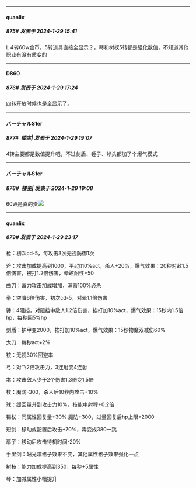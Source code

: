 
*****

####  quanlix  
##### 875#       发表于 2024-1-29 15:41

L 4转60w金币，5转道具直接全显示？，琴和树杈5转都是强化数值，不知道其他职业有没有质变的


*****

####  D860  
##### 876#       发表于 2024-1-29 17:24

四转开放时候也是全显示了。


*****

####  バーチャルS1er  
##### 877#         楼主| 发表于 2024-1-29 19:07

4转主要都是数值提升吧，不过剑盾、锤子、斧头都加了个爆气模式

*****

####  バーチャルS1er  
##### 878#         楼主| 发表于 2024-1-29 19:08

60W是真的贵<img src="https://static.saraba1st.com/image/smiley/face2017/163.png" referrerpolicy="no-referrer">


*****

####  quanlix  
##### 879#       发表于 2024-1-29 23:17

枪：初次cd-5，每攻击3次无视防御1次

斧：攻击加成提高到1000，平a加10%act，杀人+20%，爆气效果：20秒对敌1.5倍伤害，被打1.2倍伤害，晕眩耐性+50

曲刀：蓄力攻击加成增加，满蓄100%必杀

拳：空降6倍伤害，初次cd-5，对晕1.1倍伤害

锤：4阻挡，对阻挡中敌人1.2倍伤害，挨打加10%act，爆气效果：15秒内1.5倍hp，每秒回5%hp

剑盾：护甲变2000，挨打加10%act，爆气效果：15秒物魔双减伤60%

太刀：每秒act+2%

铳：无视30%回避率

弓：对飞2倍攻击力，3连射变4连射

本：攻击敌人少于2个伤害1.3倍变1.5倍

杖：魔防-300，杀人后10秒内攻击+10%

球：缓回量升到攻击力10%，技能中射程+0.2倍

锡杖：同属性回复量+30% 魔防+300，过量回复后hp上限+2000

短剑：移动或配置后攻击+70%，毒变成380一跳

扇子：移动后攻击待机时间-20%

手里剑：站光暗格子效果不变，其他属性格子效果强化一点

树枝：能力加成提高到350，每秒+5属性

琴：加减属性小幅提升

